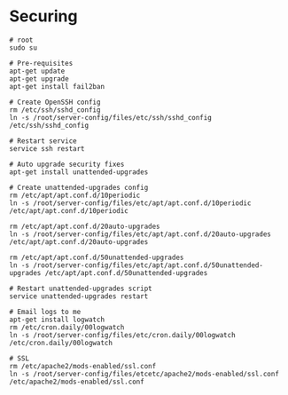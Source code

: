 Securing
========

    # root
    sudo su

    # Pre-requisites
    apt-get update
    apt-get upgrade
    apt-get install fail2ban
    
    # Create OpenSSH config
    rm /etc/ssh/sshd_config
    ln -s /root/server-config/files/etc/ssh/sshd_config /etc/ssh/sshd_config
    
    # Restart service
    service ssh restart
    
    # Auto upgrade security fixes
    apt-get install unattended-upgrades
    
    # Create unattended-upgrades config
    rm /etc/apt/apt.conf.d/10periodic
    ln -s /root/server-config/files/etc/apt/apt.conf.d/10periodic /etc/apt/apt.conf.d/10periodic
    
    rm /etc/apt/apt.conf.d/20auto-upgrades
    ln -s /root/server-config/files/etc/apt/apt.conf.d/20auto-upgrades /etc/apt/apt.conf.d/20auto-upgrades

    rm /etc/apt/apt.conf.d/50unattended-upgrades
    ln -s /root/server-config/files/etc/apt/apt.conf.d/50unattended-upgrades /etc/apt/apt.conf.d/50unattended-upgrades

    # Restart unattended-upgrades script
    service unattended-upgrades restart
    
    # Email logs to me
    apt-get install logwatch
    rm /etc/cron.daily/00logwatch
    ln -s /root/server-config/files/etc/cron.daily/00logwatch /etc/cron.daily/00logwatch

    # SSL
    rm /etc/apache2/mods-enabled/ssl.conf
    ln -s /root/server-config/files/etcetc/apache2/mods-enabled/ssl.conf /etc/apache2/mods-enabled/ssl.conf
